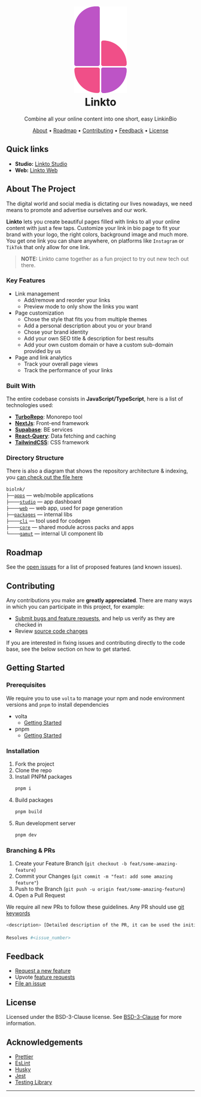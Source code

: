 <h1 align="center">
  <a href="http://www.linkto.study">
    <img src="./apps/studio/src/assets/images/linkto.png" alt="Linkto branding" />
  </a>
  <br />
  Linkto
  <br />
</h1>
<p align="center">Combine all your online content into one short, easy LinkinBio
</p>

<p align="center">
  <a href="#about-the-project">About</a> •
  <a href="#roadmap">Roadmap</a> •
  <a href="#contributing">Contributing</a> •
  <a href="#feedback">Feedback</a> •
  <a href="#license">License</a>
</p>

<!-- Links -->

## Quick links

- **Studio:** [Linkto Studio](https://app.linkto.study)
- **Web:** [Linkto Web](https://linkto.study/)

<!-- ABOUT THE PROJECT -->

## About The Project

The digital world and social media is dictating our lives nowadays, we need means to promote and advertise ourselves and our work.

**Linkto** lets you create beautiful pages filled with links to all your online content with just a few taps. Customize your link in bio page to fit your brand with your logo, the right colors, background image and much more. You get one link you can share anywhere, on platforms like `Instagram` or `TikTok` that only allow for one link.

> **NOTE:** Linkto came together as a fun project to try out new tech out there.

### Key Features

- Link management
  - Add/remove and reorder your links
  - Preview mode to only show the links you want
- Page customization
  - Chose the style that fits you from multiple themes
  - Add a personal description about you or your brand
  - Chose your brand identity
  - Add your own SEO title & description for best results
  - Add your own custom domain or have a custom sub-domain provided by us
- Page and link analytics
  - Track your overall page views
  - Track the performance of your links

### Built With

The entire codebase consists in **JavaScript/TypeScript**, here is a list of technologies used:

- **[TurboRepo](https://turborepo.org/)**: Monorepo tool
- **[NextJs](https://nextjs.org/)**: Front-end framework
- **[Supabase](https://supabase.com/)**: BE services
- **[React-Query](https://react-query.tanstack.com/)**: Data fetching and caching
- **[TailwindCSS](https://tailwindcss.com/)**: CSS framework

### Directory Structure

There is also a diagram that shows the repository architecture & indexing, you [can check out the file here](https://www.figma.com/file/bhRxnWHj0PG4BFBQNVeNIc/Linkto-Repository-Architecture?node-id=0%3A1)

`biolnk/`<br>
`├──`[`apps`](./apps) — web/mobile applications<br>
`├────`[`studio`](./apps/studio) — app dashboard<br>
`├────`[`web`](./apps/web) — web app, used for page generation<br>
`├──`[`packages`](./packages) — internal libs<br>
`├────`[`cli`](./packages/cli) — tool used for codegen<br>
`├────`[`core`](./packages/core) — shared module across packs and apps<br>
`└────`[`gamut`](./packages/gamut) — internal UI component lib<br>

<!-- ROADMAP -->

## Roadmap

See the [open issues](https://github.com/zaidmukaddam/linkto/issues) for a list of proposed features (and known issues).

<!-- CONTRIBUTING -->

## Contributing

Any contributions you make are **greatly appreciated**. There are many ways in which you can participate in this project, for example:

- [Submit bugs and feature requests](https://github.com/zaidmukaddam/linkto/issues/new/choose), and help us verify as they are checked in
- Review [source code changes](https://github.com/zaidmukaddam/linkto/pulls)

If you are interested in fixing issues and contributing directly to the code base, see the below section on how to get started.

<!-- GETTING-STARTED -->

## Getting Started

### Prerequisites

We require you to use `volta` to manage your npm and node environment versions and `pnpm` to install dependencies

- volta
  - [Getting Started](https://docs.volta.sh/guide/getting-started)
- pnpm
  - [Getting Started](https://pnpm.io/installation)

### Installation

1. Fork the project
2. Clone the repo
3. Install PNPM packages
   ```sh
   pnpm i
   ```
4. Build packages
   ```sh
   pnpm build
   ```
5. Run development server
   ```sh
   pnpm dev
   ```

### Branching & PRs

1. Create your Feature Branch (`git checkout -b feat/some-amazing-feature`)
2. Commit your Changes (`git commit -m "feat: add some amazing feature"`)
3. Push to the Branch (`git push -u origin feat/some-amazing-feature`)
4. Open a Pull Request

We require all new PRs to follow these guidelines. Any PR should use [git keywords](https://docs.github.com/en/enterprise-server@3.0/github/writing-on-github/working-with-advanced-formatting/using-keywords-in-issues-and-pull-requests)

```sh
<description> [Detailed description of the PR, it can be used the initial issue description]

Resolves #<issue_number>
```

## Feedback

- [Request a new feature](https://github.com/zaidmukaddam/linkto/issues/new?assignees=&labels=feature-request&template=feature_request.md&title=%5BRequest%5D+My+feature+request+title)
- Upvote [feature requests](https://github.com/zaidmukaddam/linkto/labels/feature-request)
- [File an issue](https://github.com/zaidmukaddam/linkto/issues/new/choose)

## License

Licensed under the BSD-3-Clause license. See [BSD-3-Clause](LICENSE) for more information.

<!-- ACKNOWLEDGEMENTS -->

## Acknowledgements

- [Prettier](https://prettier.io/)
- [EsLint](https://eslint.org/)
- [Husky](https://typicode.github.io/husky/)
- [Jest](https://jestjs.io/)
- [Testing Library](https://testing-library.com/)

---
